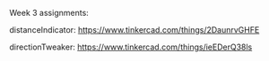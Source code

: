 Week 3 assignments: 

distanceIndicator:  https://www.tinkercad.com/things/2DaunrvGHFE

directionTweaker:  https://www.tinkercad.com/things/ieEDerQ38ls